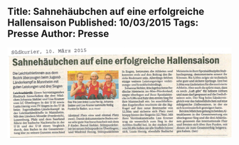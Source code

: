 Title: Sahnehäubchen auf eine erfolgreiche Hallensaison
Published: 10/03/2015
Tags: Presse
Author: Presse
---

![Südkurier-Beitrag vom 10.03.2015](./../assets/2015/2015-03-10-suedkurier.jpg)